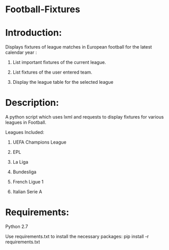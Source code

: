Football-Fixtures
==================
Introduction:
==================

Displays fixtures of league matches in European football for the latest calendar year : 

1. List important fixtures of the current league.

2. List fixtures of the user entered team.

3. Display the league table for the selected league


Description:
==================
A python script which uses lxml and requests to display fixtures for various leagues in Football.

Leagues Included:

1. UEFA Champions League

2. EPL

3. La Liga

4. Bundesliga

5. French Ligue 1

6. Italian Serie A

Requirements:
==================

Python 2.7

Use requirements.txt to install the necessary packages:
pip install -r requirements.txt

